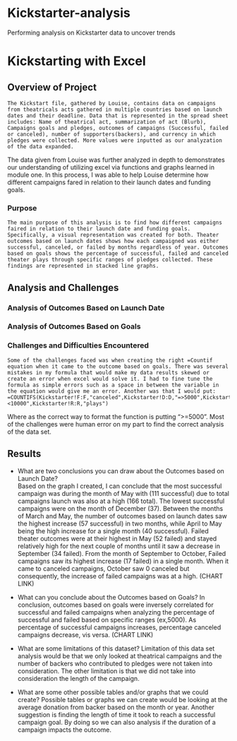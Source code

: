 # Kickstarter-analysis
Performing analysis on Kickstarter data to uncover trends
# Kickstarting with Excel

## Overview of Project
	The Kickstart file, gathered by Louise, contains data on campaigns from theatricals acts gathered in multiple countries based on launch dates and their deadline. Data that is represented in the spread sheet includes: Name of theatrical act, summarization of act (Blurb), Campaigns goals and pledges, outcomes of campaigns (Successful, failed or canceled), number of supporters(backers), and currency in which pledges were collected. More values were inputted as our analyzation of the data expanded. 
The data given from Louise was further analyzed in depth to demonstrates our understanding of utilizing excel via functions and graphs learned in module one. In this process, I was able to help Louise determine how different campaigns fared in relation to their launch dates and funding goals. 

### Purpose
	The main purpose of this analysis is to find how different campaigns faired in relation to their launch date and funding goals. Specifically, a visual representation was created for both. Theater outcomes based on launch dates shows how each campaigned was either successful, canceled, or failed by months regardless of year. Outcomes based on goals shows the percentage of successful, failed and canceled theater plays through specific ranges of pledges collected. These findings are represented in stacked line graphs.  
## Analysis and Challenges

### Analysis of Outcomes Based on Launch Date
	

### Analysis of Outcomes Based on Goals

### Challenges and Difficulties Encountered
	Some of the challenges faced was when creating the right =Countif equation when it came to the outcome based on goals. There was several mistakes in my formula that would make my data results skewed or create an error when excel would solve it. I had to fine tune the formula as simple errors such as a space in between the variable in the equation would give me an error. Another was that I would put: =COUNTIFS(Kickstarter!F:F,"canceled",Kickstarter!D:D,"=>5000",Kickstarter!D:D,"<10000",Kickstarter!R:R,"plays")
Where as the correct way to format the function is putting “>=5000”.
	Most of the challenges were human error on my part to find the correct analysis of the data set.
## Results

- What are two conclusions you can draw about the Outcomes based on Launch Date?	
Based on the graph I created, I can conclude that the most successful campaign was during the month of May with (111 successful) due to total campaigns launch was also at a high (166 total). The lowest successful campaigns were on the month of December (37). Between the months of March and May, the number of outcomes based on launch dates saw the highest increase (57 successful) in two months, while April to May being the high increase for a single month (40 successful). Failed theater outcomes were at their highest in May (52 failed) and stayed relatively high for the next couple of months until it saw a decrease in September (34 failed). From the month of September to October, Failed campaigns saw its highest increase (17 failed) in a single month. When it came to canceled campaigns, October saw 0 canceled but consequently, the increase of failed campaigns was at a high. (CHART LINK) 
- What can you conclude about the Outcomes based on Goals?
	In conclusion, outcomes based on goals were inversely correlated for successful and failed campaigns when analyzing the percentage of successful and failed based on specific ranges (ex,5000). As percentage of successful campaigns increases, percentage canceled campaigns decrease, vis versa. (CHART LINK) 

- What are some limitations of this dataset?
	Limitation of this data set analysis would be that we only looked at theatrical campaigns and the number of backers who contributed to pledges were not taken into consideration. The other limitation is that we did not take into consideration the length of the campaign. 

- What are some other possible tables and/or graphs that we could create?
	Possible tables or graphs we can create would be looking at the average donation from backer based on the month or year. Another suggestion is finding the length of time it took to reach a successful campaign goal. By doing so we can also analysis if the duration of a campaign impacts the outcome. 
